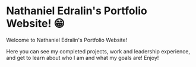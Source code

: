 # Nathaniel Edralin's Portfolio Website! 😁
Welcome to Nathaniel Edralin's Portfolio Website!

Here you can see my completed projects, work and leadership experience, and get to learn about who I am and what my goals are! Enjoy!
